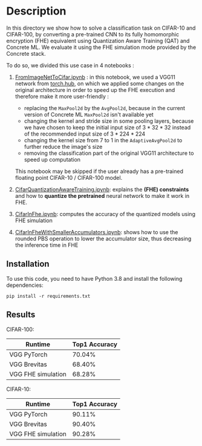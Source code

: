 # Description

In this directory we show how to solve a classification task on CIFAR-10 and CIFAR-100, by converting a pre-trained CNN to its fully homomorphic encryption (FHE) equivalent using Quantization Aware Training (QAT) and Concrete ML. We evaluate it using the FHE simulation
mode provided by the Concrete stack.

To do so, we divided this use case in 4 notebooks :

1. [FromImageNetToCifar.ipynb](FromImageNetToCifar.ipynb) : in this notebook, we used a VGG11 network from [torch.hub](https://pytorch.org/hub/pytorch_vision_vgg/), on which we applied some changes on the original architecture in order to speed up the FHE execution and therefore make it more user-friendly :

   - replacing the `MaxPool2d` by the `AvgPool2d`, because in the current version of Concrete ML `MaxPool2d` isn't available yet
   - changing the kernel and stride size in some pooling layers, because we have chosen to keep the initial input size of $3*32*32$ instead of the recommended input size of $3*224*224$
   - changing the kernel size from $7$ to $1$ in the `AdaptiveAvgPool2d` to further reduce the image's size
   - removing the classification part of the original VGG11 architecture to speed up computation

   This notebook may be skipped if the user already has a pre-trained floating point CIFAR-10 / CIFAR-100 model.

1. [CifarQuantizationAwareTraining.ipynb](CifarQuantizationAwareTraining.ipynb): explains the **(FHE) constraints** and how to **quantize the pretrained** neural network to make it work in FHE.

1. [CifarInFhe.ipynb](CifarInFhe.ipynb): computes the accuracy of the quantized models using FHE simulation

1. [CifarInFheWithSmallerAccumulators.ipynb](./CifarInFheWithSmallerAccumulators.ipynb): shows how to use the rounded PBS operation
   to lower the accumulator size, thus decreasing the inference time in FHE

## Installation

To use this code, you need to have Python 3.8 and install the following dependencies:

```
pip install -r requirements.txt
```

## Results

<!-- Add FHE inference accuracy -->

<!-- FIXME: https://github.com/zama-ai/concrete-ml-internal/issues/2420 -->

CIFAR-100:

| Runtime            | Top1 Accuracy |
| ------------------ | ------------- |
| VGG PyTorch        | 70.04%        |
| VGG Brevitas       | 68.40%        |
| VGG FHE simulation | 68.28%        |

CIFAR-10:

| Runtime            | Top1 Accuracy |
| ------------------ | ------------- |
| VGG PyTorch        | 90.11%        |
| VGG Brevitas       | 90.40%        |
| VGG FHE simulation | 90.28%        |
